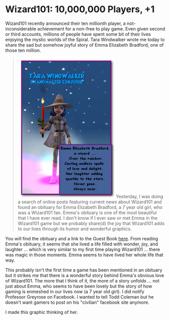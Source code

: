 # Wizard101: 10,000,000 Players, +1

Wizard101 recently announced their ten millionth player, a not-inconsiderable achievement for a non-free to play game. Even given second or third accounts, millions of people have spent some bit of their lives enjoying the mystic worlds of the Spiral. Tara Windwalker wrote me today to share the sad but somehow joyful story of Emma Elizabeth Bradford, one of those ten million.


> [![](../uploads/2010/06/wizard101emmafinal.jpg "wizard101emmafinal")](../uploads/2010/06/wizard101emmafinal.jpg)
Yesterday, I was doing a search of online posts featuring current news about Wizard101 and found an obituary for Emma Elizabeth Bradford, a 7 year old girl, who was a Wizard101 fan. Emma's obituary is one of the most beautiful that I have ever read. I don't know if I ever saw or met Emma in the Wizard101 game but we probably share(d) the joy that Wizard101 adds to our lives through its humor and wonderful graphics. 

You will find the obituary and a link to the Guest Book [here](http://www.rapidcityjournal.com/news/article_0717af26-7f51-11df-9c8c-001cc4c03286.html). From reading Emma's obituary, it seems that she lived a life filled with wonder, joy, and laughter ... which is very similar to my first time playing Wizard101 ... there was magic in those moments. Emma seems to have lived her whole life that way.

This probably isn't the first time a game has been mentioned in an obituary but it strikes me that there is a wonderful story behind Emma's obvious love of Wizard101. The more that I think of it, the more of a story unfolds ... not just about Emma, who seems to have been lovely but the story of how gaming is enmeshed in our lives now (a 7 year old girl). I did notify Professor Greyrose on Facebook. I wanted to tell Todd Coleman but he doesn't want gamers to post on his "civilian" facebook site anymore.
 
I made this graphic thinking of her.




